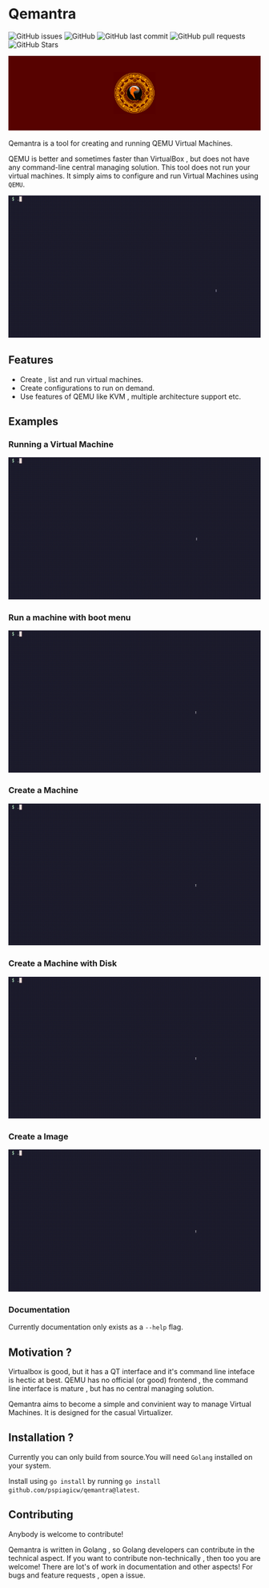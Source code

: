 # Qemantra
![GitHub issues](https://img.shields.io/github/issues-raw/pspiagicw/qemantra?logoColor=%23ffb86c&style=for-the-badge)
![GitHub](https://img.shields.io/github/license/pspiagicw/qemantra?style=for-the-badge)
![GitHub last commit](https://img.shields.io/github/last-commit/pspiagicw/qemantra?style=for-the-badge)
![GitHub pull requests](https://img.shields.io/github/issues-pr/pspiagicw/qemantra?style=for-the-badge)
![GitHub Stars](https://img.shields.io/github/stars/pspiagicw/qemantra?style=for-the-badge)

![QEMantra banner](./assets/banner.png)

Qemantra is a tool for creating and running QEMU Virtual Machines.

QEMU is better and sometimes faster than VirtualBox , but does not have any
command-line central managing solution. This tool does not run your virtual machines.
It simply aims to configure and run Virtual Machines using `QEMU`.

![img](./assets/gifs/intro.gif)

## Features

- Create , list and run virtual machines.
- Create configurations to run on demand.
- Use features of QEMU like KVM , multiple architecture support etc.

## Examples
### Running a Virtual Machine
![img](./assets/gifs/run-iso.gif)

### Run a machine with boot menu
![img](./assets/gifs/run-menu.gif)

### Create a Machine
![img](./assets/gifs/create-machine-disk.gif)

### Create a Machine with Disk
![img](./assets/gifs/create-machine-no-disk.gif)

### Create a Image
![img](./assets/gifs/create-img.gif)

### Documentation
Currently documentation only exists as a `--help` flag.

## Motivation ?

Virtualbox is good, but it has a QT interface and it's command line inteface is hectic at best.
QEMU has no official (or good) frontend , the command line interface is mature , but has no central managing solution.

Qemantra aims to become a simple and convinient way to manage Virtual Machines. It is designed for the casual Virtualizer.


## Installation ?

Currently you can only build from source.You will need `Golang` installed on your system.


Install using `go install` by running `go install github.com/pspiagicw/qemantra@latest`.

## Contributing

Anybody is welcome to contribute!
 
Qemantra is written in Golang , so Golang developers can contribute in the technical aspect.
If you want to contribute non-technically , then too you are welcome!
There are lot's of work in documentation and other aspects!
For bugs and feature requests , open a issue.

